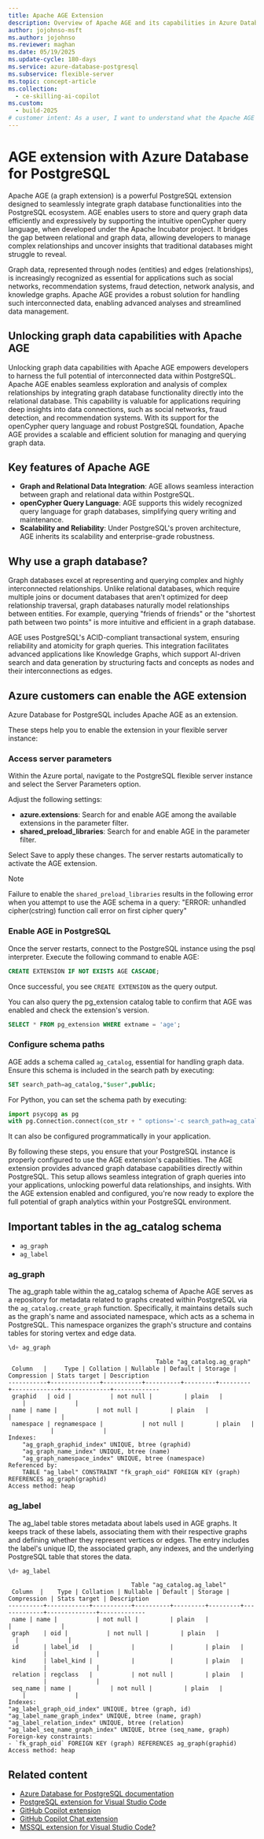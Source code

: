 ```yaml
---
title: Apache AGE Extension
description: Overview of Apache AGE and its capabilities in Azure Database for PostgreSQL.
author: jojohnso-msft
ms.author: jojohnso
ms.reviewer: maghan
ms.date: 05/19/2025
ms.update-cycle: 180-days
ms.service: azure-database-postgresql
ms.subservice: flexible-server
ms.topic: concept-article
ms.collection:
  - ce-skilling-ai-copilot
ms.custom:
  - build-2025
# customer intent: As a user, I want to understand what the Apache AGE extension is and how to enable it in Azure Database for PostgreSQL.
---
```


# AGE extension with Azure Database for PostgreSQL

Apache AGE (a graph extension) is a powerful PostgreSQL extension designed to seamlessly integrate graph database functionalities into the PostgreSQL ecosystem. AGE enables users to store and query graph data efficiently and expressively by supporting the intuitive openCypher query language, when developed under the Apache Incubator project. It bridges the gap between relational and graph data, allowing developers to manage complex relationships and uncover insights that traditional databases might struggle to reveal.

Graph data, represented through nodes (entities) and edges (relationships), is increasingly recognized as essential for applications such as social networks, recommendation systems, fraud detection, network analysis, and knowledge graphs. Apache AGE provides a robust solution for handling such interconnected data, enabling advanced analyses and streamlined data management.

## Unlocking graph data capabilities with Apache AGE

Unlocking graph data capabilities with Apache AGE empowers developers to harness the full potential of interconnected data within PostgreSQL. Apache AGE enables seamless exploration and analysis of complex relationships by integrating graph database functionality directly into the relational database. This capability is valuable for applications requiring deep insights into data connections, such as social networks, fraud detection, and recommendation systems. With its support for the openCypher query language and robust PostgreSQL foundation, Apache AGE provides a scalable and efficient solution for managing and querying graph data.

## Key features of Apache AGE

- **Graph and Relational Data Integration**: AGE allows seamless interaction between graph and relational data within PostgreSQL.
- **openCypher Query Language**: AGE supports this widely recognized query language for graph databases, simplifying query writing and maintenance.
- **Scalability and Reliability**: Under PostgreSQL's proven architecture, AGE inherits its scalability and enterprise-grade robustness.

## Why use a graph database?

Graph databases excel at representing and querying complex and highly interconnected relationships. Unlike relational databases, which require multiple joins or document databases that aren't optimized for deep relationship traversal, graph databases naturally model relationships between entities. For example, querying "friends of friends" or the "shortest path between two points" is more intuitive and efficient in a graph database.

AGE uses PostgreSQL's ACID-compliant transactional system, ensuring reliability and atomicity for graph queries. This integration facilitates advanced applications like Knowledge Graphs, which support AI-driven search and data generation by structuring facts and concepts as nodes and their interconnections as edges.

## Azure customers can enable the AGE extension

Azure Database for PostgreSQL includes Apache AGE as an extension.

These steps help you to enable the extension in your flexible server instance:

### Access server parameters

Within the Azure portal, navigate to the PostgreSQL flexible server instance and select the Server Parameters option.

Adjust the following settings:

- **azure.extensions**: Search for and enable AGE among the available extensions in the parameter filter.
- **shared_preload_libraries**: Search for and enable AGE in the parameter filter.

Select Save to apply these changes. The server restarts automatically to activate the AGE extension.

> [!NOTE]
> Failure to enable the `shared_preload_libraries` results in the following error when you attempt to use the AGE schema in a query: "ERROR: unhandled cipher(cstring) function call error on first cipher query"

### Enable AGE in PostgreSQL

Once the server restarts, connect to the PostgreSQL instance using the psql interpreter. Execute the following command to enable AGE:

```sql
CREATE EXTENSION IF NOT EXISTS AGE CASCADE;
```

Once successful, you see `CREATE EXTENSION` as the query output.

You can also query the pg_extension catalog table to confirm that AGE was enabled and check the extension's version.

```sql
SELECT * FROM pg_extension WHERE extname = 'age';
```

### Configure schema paths

AGE adds a schema called `ag_catalog`, essential for handling graph data. Ensure this schema is included in the search path by executing:

```sql
SET search_path=ag_catalog,"$user",public;
```

For Python, you can set the schema path by executing:

```python
import psycopg as pg
with pg.Connection.connect(con_str + " options='-c search_path=ag_catalog,\"$user\",public'") as con:
```

It can also be configured programmatically in your application.

By following these steps, you ensure that your PostgreSQL instance is properly configured to use the AGE extension's capabilities. The AGE extension provides advanced graph database capabilities directly within PostgreSQL. This setup allows seamless integration of graph queries into your applications, unlocking powerful data relationships, and insights. With the AGE extension enabled and configured, you're now ready to explore the full potential of graph analytics within your PostgreSQL environment.

## Important tables in the ag_catalog schema

- `ag_graph`
- `ag_label`

### ag_graph

The ag_graph table within the ag_catalog schema of Apache AGE serves as a repository for metadata related to graphs created within PostgreSQL via the `ag_catalog.create_graph` function. Specifically, it maintains details such as the graph's name and associated namespace, which acts as a schema in PostgreSQL. This namespace organizes the graph's structure and contains tables for storing vertex and edge data.

```sql
\d+ ag_graph
```

```output
                                          Table "ag_catalog.ag_graph"
 Column   |     Type | Collation | Nullable | Default | Storage | Compression | Stats target | Description
-----------+--------------+-----------+----------+---------+---------+-------------+--------------+-------------
 graphid   | oid |           | not null |         | plain   |             |              |
 name | name |           | not null |         | plain   |             |              |
 namespace | regnamespace |           | not null |         | plain   |             |              |
Indexes:
    "ag_graph_graphid_index" UNIQUE, btree (graphid)
    "ag_graph_name_index" UNIQUE, btree (name)
    "ag_graph_namespace_index" UNIQUE, btree (namespace)
Referenced by:
    TABLE "ag_label" CONSTRAINT "fk_graph_oid" FOREIGN KEY (graph) REFERENCES ag_graph(graphid)
Access method: heap
```

### ag_label

The ag_label table stores metadata about labels used in AGE graphs. It keeps track of these labels, associating them with their respective graphs and defining whether they represent vertices or edges. The entry includes the label's unique ID, the associated graph, any indexes, and the underlying PostgreSQL table that stores the data.

```sql
\d+ ag_label
```

```output
                                   Table "ag_catalog.ag_label"
 Column  |    Type | Collation | Nullable | Default | Storage | Compression | Stats target | Description
----------+------------+-----------+----------+---------+---------+-------------+--------------+-------------
 name | name |           | not null |         | plain   |             |              |
 graph    | oid |           | not null |         | plain   |             |              |
 id       | label_id   |           |          |         | plain   |             |              |
 kind     | label_kind |           |          |         | plain   |             |              |
 relation | regclass   |           | not null |         | plain   |             |              |
 seq_name | name |           | not null |         | plain   |             |              |
Indexes:
"ag_label_graph_oid_index" UNIQUE, btree (graph, id)
"ag_label_name_graph_index" UNIQUE, btree (name, graph)
"ag_label_relation_index" UNIQUE, btree (relation)
"ag_label_seq_name_graph_index" UNIQUE, btree (seq_name, graph)
Foreign-key constraints:
- `fk_graph_oid` FOREIGN KEY (graph) REFERENCES ag_graph(graphid)
Access method: heap
```

## Related content

- [Azure Database for PostgreSQL documentation](overview.md)
- [PostgreSQL extension for Visual Studio Code](https://marketplace.visualstudio.com/items?itemName=ms-ossdata.vscode-postgresql)
- [GitHub Copilot extension](https://marketplace.visualstudio.com/items?itemName=GitHub.copilot)
- [GitHub Copilot Chat extension](https://marketplace.visualstudio.com/items?itemName=GitHub.copilot-chat)
- [MSSQL extension for Visual Studio Code?](/sql/tools/visual-studio-code-extensions/mssql/mssql-extension-visual-studio-code)
